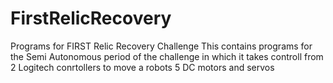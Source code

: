 # FirstRelicRecovery
Programs for FIRST Relic Recovery Challenge 
This contains programs for the Semi Autonomous period of the challenge in which it takes controll
from 2 Logitech conrtollers to move a robots 5 DC motors and servos

